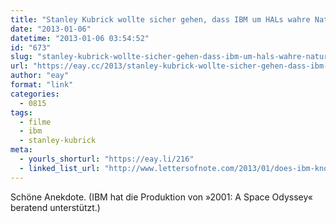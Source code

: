 ```yaml
---
title: "Stanley Kubrick wollte sicher gehen, dass IBM um HALs wahre Natur weiß"
date: "2013-01-06"
datetime: "2013-01-06 03:54:52"
id: "673"
slug: "stanley-kubrick-wollte-sicher-gehen-dass-ibm-um-hals-wahre-natur-weis"
url: "https://eay.cc/2013/stanley-kubrick-wollte-sicher-gehen-dass-ibm-um-hals-wahre-natur-weis/"
author: "eay"
format: "link"
categories:
  - 0815
tags:
  - filme
  - ibm
  - stanley-kubrick
meta:
  - yourls_shorturl: "https://eay.li/216"
  - linked_list_url: "http://www.lettersofnote.com/2013/01/does-ibm-know-that-hal-is-psychotic.html"
---
```


Schöne Anekdote. (IBM hat die Produktion von »2001: A Space Odyssey« beratend unterstützt.)
